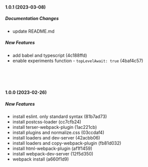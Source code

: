 #### 1.0.1 (2023-03-08)

##### Documentation Changes

*  update README.md

##### New Features

*  add babel and typescript (4c188ffd)
*  enable experiments function - `topLevelAwait: true` (4baf4c57)

<br>
<br>
<br>

#### 1.0.0 (2023-02-26)

##### New Features

*  install eslint. only standard syntax (81b7ad73)
*  install postcss-loader (cc7cfb24)
*  install terser-webpack-plugin (1ac221cb)
*  install plugins and normalize.css (03ccdaf4)
*  install loaders and dev-server (42acbb06)
*  install loaders and copy-webpack-plugin (fb81d032)
*  install html-webpack-plugin (af1f1459)
*  install webpack-dev-server (12f5d350)
*  webpack install (a660f1d9)
